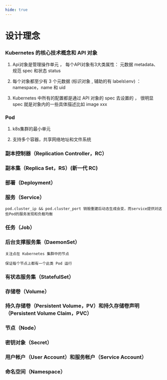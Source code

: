 ```yaml
---
hide: true
---
```

# 设计理念

### Kubernetes 的核心技术概念和 API 对象

1. Api对象是管理操作单元 ， 每个API对象有3大类属性： 元数据 metadata、规范 spec 和状态 status

2. 每个对象都至少有 3 个元数据 (标识对象 , 辅助的有 labels\env) ：namespace，name 和 uid

3. Kubernetes 中所有的配置都是通过 API 对象的 spec 去设置的 ， 很明显 spec 就是对象内的一些具体描述比如 image xxx


### Pod

1. k8s集群的最小单元

2. 支持多个容器，共享网络地址和文件系统

### 副本控制器（Replication Controller，RC）

### 副本集（Replica Set，RS）(新一代 RC)

### 部署（Deployment）

### 服务（Service）

```
pod.cluster_ip && pod.cluster_port 销毁重建后动态生成会变，而service提供对这些Pod的服务发现和负载均衡
```

### 任务（Job）

### 后台支撑服务集（DaemonSet）

```
关注点在 Kubernetes 集群中的节点

保证每个节点上都有一个此类 Pod 运行
```

### 有状态服务集（StatefulSet）

### 存储卷（Volume）

### 持久存储卷（Persistent Volume，PV）和持久存储卷声明（Persistent Volume Claim，PVC）

### 节点（Node）

### 密钥对象（Secret）

### 用户帐户（User Account）和服务帐户（Service Account）

### 命名空间（Namespace）